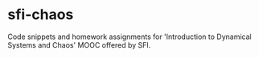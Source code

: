 sfi-chaos
=========

Code snippets and homework assignments for 'Introduction to Dynamical Systems and Chaos' MOOC offered by SFI.
